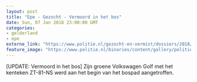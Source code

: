 ```yaml
---
layout: post
title: "Epe - Gezocht - Vermoord in het bos"
date: Sun, 07 Jan 2018 23:00:00 GMT
categories: 
- gelderland 
- epe 
externe_link: "https://www.politie.nl/gezocht-en-vermist/dossiers/2018/02-epe-vermoord-in-het-bos/vermoord-in-het-bos.html"
feature_image: "https://www.politie.nl/binaries/content/gallery/politie/gezocht/dossiers/2018/02-on/cck-2018/week-51.jpg"
---
```


[UPDATE: Vermoord in het bos] Zijn groene Volkswagen Golf met het kenteken ZT-81-NS werd aan het begin van het bospad aangetroffen.
